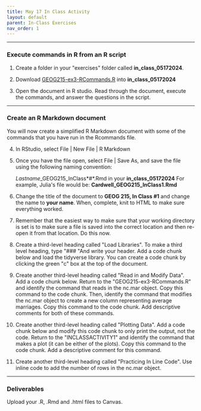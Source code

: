 ```yaml
---
title: May 17 In Class Activity
layout: default
parent: In-Class Exercises 
nav_order: 1
---
```


******

### Execute commands in R from an R script 
1. Create a folder in your "exercises" folder called **in_class_05172024**. 
   
2. Download [GEOG215-ex3-RCommands.R](https://drive.google.com/uc?export=download&id=1Pev98uA_jKvQNn61euxVcQzEiQeG1MF7) into **in_class_05172024**

3. Open the document in R studio. Read through the document, execute the commands, and answer the questions in the script.  

******

### Create an R Markdown document

You will now create a simplified R Markdown document with some of the commands that you have run in the Rcommands file. 

4. In RStudio, select File | New File | R Markdown

5. Once you have the file open, select File | Save As, and save the file using the following naming convention:

    *Lastname*_GEOG215_InClass*#*.Rmd in your **in_class_05172024**
    For example, Julia's file would be: **Cardwell_GEOG215_InClass1.Rmd**

7. Change the title of the document to **GEOG 215, In Class #1** and change the name to **your name**. When, complete, knit to HTML to make sure everything worked. 

8. Remember that the easiest way to make sure that your working directory is set is to make sure a file is saved into the correct location and then re-open it from that location. Do this now. 

9. Create a third-level heading called "Load Libraries". To make a third level heading, type "### "And write your header. Add a code chunk below and load the tidyverse library. You can create a code chunk by clicking the green "c" box at the top of the document. 

7. Create another third-level heading called "Read in and Modify Data". Add a code chunk below. Return to the "GEOG215-ex3-RCommands.R" and identify the command that reads in the nc.mar object. Copy this command to the code chunk. Then, identify the command that modifies the nc.mar object to create a new column representing average marriages. Copy this command to the code chunk. Add descriptive comments for both of these commands. 

8. Create another third-level heading called "Plotting Data". Add a code chunk below and modify this code chunk to only print the output, not the code. Return to the "INCLASSACTIVITY1" and identify the command that makes a plot (it can be either of the plots). Copy this command to the code chunk. Add a descriptive comment for this command.

9. Create another third-level heading called "Practicing In Line Code". Use inline code to add the number of rows in the nc.mar object. 

******

### Deliverables
Upload your .R, .Rmd and .html files to Canvas.
